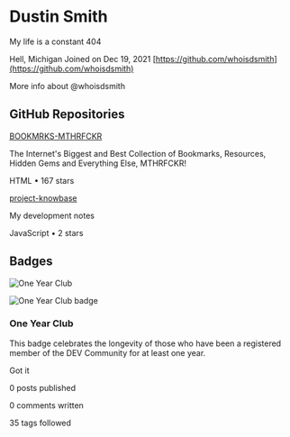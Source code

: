 # Dustin Smith

My life is a constant 404

Hell, Michigan Joined on Dec 19, 2021 [https://github.com/whoisdsmith](https://github.com/whoisdsmith) [](https://github.com/whoisdsmith) [](https://twitter.com/Wh0isdsmith)

More info about @whoisdsmith

## GitHub Repositories

[BOOKMRKS-MTHRFCKR](https://github.com/whoisdsmith/BOOKMRKS-MTHRFCKR)

The Internet's Biggest and Best Collection of Bookmarks, Resources, Hidden Gems and Everything Else, MTHRFCKR!

HTML • 167 stars

[project-knowbase](https://github.com/whoisdsmith/project-knowbase)

My development notes

JavaScript • 2 stars

## Badges

![One Year Club](https://res.cloudinary.com/practicaldev/image/fetch/s--7ptbNDzg--/c_limit,f_auto,fl_progressive,q_80,w_180/https://dev-to-uploads.s3.amazonaws.com/uploads/badge/badge_image/2/Version2-08.png)

![One Year Club badge](https://res.cloudinary.com/practicaldev/image/fetch/s--9BR4RYdC--/c_limit,f_auto,fl_progressive,q_80,w_192/https://dev-to-uploads.s3.amazonaws.com/uploads/badge/badge_image/2/Version2-08.png "One Year Club")

### One Year Club

This badge celebrates the longevity of those who have been a registered member of the DEV Community for at least one year.

Got it

 0 posts published

 0 comments written

 35 tags followed
